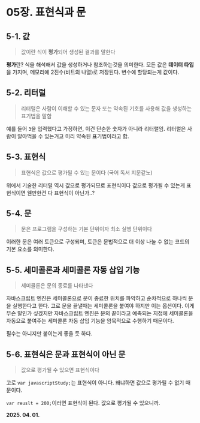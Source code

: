 # 05장. 표현식과 문

## 5-1. 값

> 값이란 식이 **평가**되어 생성된 결과를 말한다

**평가**란? 식을 해석해서 값을 생성하거나 참조하는것을 의미한다.
모든 값은 **데이터 타입**을 가지며, 메모리에 2진수(비트의 나열)로 저장된다.
변수에 할당되는게 값이다.

## 5-2. 리터럴

> 리터럴은 사람이 이해할 수 있는 문자 또는 약속된 기호를 사용해 값을 생성하는 표기법을 말함

예를 들어 `3`을 입력했다고 가정하면, 이건 단순한 숫자가 아니라 리터럴임.
리터럴은 사람이 알아먹을 수 있는거고 미리 약속된 표기법이라고 함.

## 5-3. 표현식

> 표현식은 값으로 평가될 수 있는 문이다 (국어 독서 지문같노)

위에서 기술한 리터럴 역시 값으로 평가되므로 표현식이다
값으로 평가될 수 있는게 표현식이면 웬만한건 다 표현식이 아닌가..?

## 5-4. 문

> 문은 프로그램을 구성하는 기본 단위이자 최소 실행 단위이다

이러한 문은 여러 토큰으로 구성되며, 토큰은 문법적으로 더 이상 나눌 수 없는 코드의 기본 요소를 의미한다.

## 5-5. 세미콜론과 세미콜론 자동 삽입 기능

> 세미콜론은 문의 종료를 나타낸다

자바스크립트 엔진은 세미콜론으로 문이 종료한 위치를 파악하고 순차적으로 하나씩 문을 실행한다고 한다.
고로 문을 끝낼때는 세미콜론을 붙여야 하지만 이는 옵션이다.
이게 무슨 말인가 싶겠지만 자바스크립트 엔진은 문의 끝이라고 예측되는 지점에 세미콜론을 자동으로 붙여주는
세미콜론 자동 삽입 기능을 암묵적으로 수행하기 때문이다.

필수는 아니지만 붙이는게 좋을 듯 하다.

## 5-6. 표현식은 문과 표현식이 아닌 문

> 값으로 평가될 수 있으면 표현식이다

고로 ```var javascriptStudy;```는 표현식이 아니다.
왜냐하면 값으로 평가될 수 없기 때문이다.

```var reuslt = 200;```이러면 표현식이 된다.
값으로 평가될 수 있으니까.


**2025. 04. 01.**